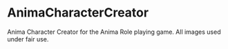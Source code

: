 # AnimaCharacterCreator
Anima Character Creator for the Anima Role playing game.  All images used under fair use.

